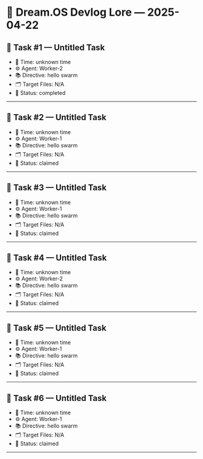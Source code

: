 # 🧠 Dream.OS Devlog Lore — 2025-04-22


## 🧩 Task #1 — Untitled Task
- 📅 Time: unknown time
- ⚙️ Agent: Worker-2
- 📚 Directive: hello swarm
- 🗂️ Target Files: N/A
- 🔄 Status: completed





---

## 🧩 Task #2 — Untitled Task
- 📅 Time: unknown time
- ⚙️ Agent: Worker-1
- 📚 Directive: hello swarm
- 🗂️ Target Files: N/A
- 🔄 Status: claimed





---

## 🧩 Task #3 — Untitled Task
- 📅 Time: unknown time
- ⚙️ Agent: Worker-1
- 📚 Directive: hello swarm
- 🗂️ Target Files: N/A
- 🔄 Status: claimed





---

## 🧩 Task #4 — Untitled Task
- 📅 Time: unknown time
- ⚙️ Agent: Worker-2
- 📚 Directive: hello swarm
- 🗂️ Target Files: N/A
- 🔄 Status: claimed





---

## 🧩 Task #5 — Untitled Task
- 📅 Time: unknown time
- ⚙️ Agent: Worker-1
- 📚 Directive: hello swarm
- 🗂️ Target Files: N/A
- 🔄 Status: claimed





---

## 🧩 Task #6 — Untitled Task
- 📅 Time: unknown time
- ⚙️ Agent: Worker-1
- 📚 Directive: hello swarm
- 🗂️ Target Files: N/A
- 🔄 Status: claimed





---
 